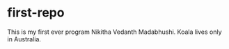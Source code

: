 # first-repo
This is my first ever program
Nikitha Vedanth Madabhushi.
Koala lives only in Australia.
